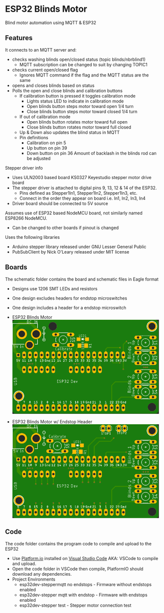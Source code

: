 # ESP32 Blinds Motor
Blind motor automation using MQTT & ESP32

## Features

  It connects to an MQTT server and:
  - checks washing blinds open/closed status (topic blinds/nbrblind1)
    - MQTT subscription can be changed to suit by changing TOPIC1
  - checks current open/closed flag
    - Ignores MQTT command if the flag and the MQTT status are the same
  - opens and closes blinds based on status
  - Polls the open and close blinds and calibration buttons
    - If calibration button is pressed it toggles calibration mode
      - Lights status LED to indicate in calibration mode
      - Open blinds button steps motor toward open 1/4 turn
      - Close blinds button steps motor toward closed 1/4 turn
    - If out of calibration mode
      - Open blinds button rotates motor toward full open
      - Close blinds button rotates motor toward full closed
    - Up & Down also updates the blind status in MQTT
    - Pin definitions
      - Calibration on pin 5
      - Up button on pin 39
      - Down button on pin 36
    Amount of backlash in the blinds rod can be adjusted

  Stepper driver info
  - Uses ULN2003 based board KS0327 Keyestudio stepper motor drive board
  - The stepper driver is attached to digital pins 9, 13, 12 & 14 of the ESP32.
    - Pins defined as Stepper1In1, Stepper1In2, Stepper1In3, etc.
    - Connect in the order they appear on board i.e. In1, In2, In3, In4
  - Driver board should be connected to 5V source

  Assumes use of ESP32 based NodeMCU board, not similarly named ESP8266 NodeMCU.
  - Can be changed to other boards if pinout is changed

  Uses the following libraries
  - Arduino stepper library released under GNU Lesser General Public
  - PubSubClient by Nick O'Leary released under MIT license

## Boards
The schematic folder contains the board and schematic files in Eagle format
- Designs use 1206 SMT LEDs and resistors
- One design excludes headers for endstop microswitches
- One design includes a header for a endstop microswitch

- ESP32 Blinds Motor
![ESP32 Blinds Motor Board without Endstops](/assets/images/BlindsMotorBoard.png)

- ESP32 Blinds Motor w/ Endstop Header
![ESP32 Blinds Motor Board with Endstops](/assets/images/BlindsMotorBoardEndstops.png)

## Code
The code folder contains the program code to compile and upload to the ESP32
- Use [Platform.io](https://docs.platformio.org/en/latest/integration/ide/vscode.html) installed on [Visual Studio Code](https://code.visualstudio.com/) AKA: VSCode to compile and upload.
- Open the code folder in VSCode then compile, PlatformIO should download any dependencies.
- Project Environments
  - esp32dev-steppermqtt no endstops - Firmware without endstops enabled
  - esp32dev-stepper mqtt with endstop - Firmware with endstops enabled
  - esp32dev-stepper test - Stepper motor connection test